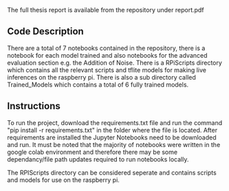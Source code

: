 The full thesis report is available from the repository under report.pdf

## Code Description
There are a total of 7 notebooks contained in the repository, there is a notebook for each model trained and also notebooks for the advanced evaluation section e.g. the Addition of Noise. There is a RPiScripts directory which contains all the relevant scripts and tflite models for making live inferences on the raspberry pi. There is also a sub directory called Trained_Models which contains a total of 6 fully trained models.

## Instructions

To run the project, download the requirements.txt file and run the command "pip install -r requirements.txt" in the folder where the file is located. After requirements are installed the Jupyter Notebooks need to be downloaded and run. It must be noted that the majority of notebooks were written in the google colab environment and therefore there may be some dependancy/file path updates required to run notebooks locally.

The RPIScripts directory can be considered seperate and contains scripts and models for use on the raspberry pi.
